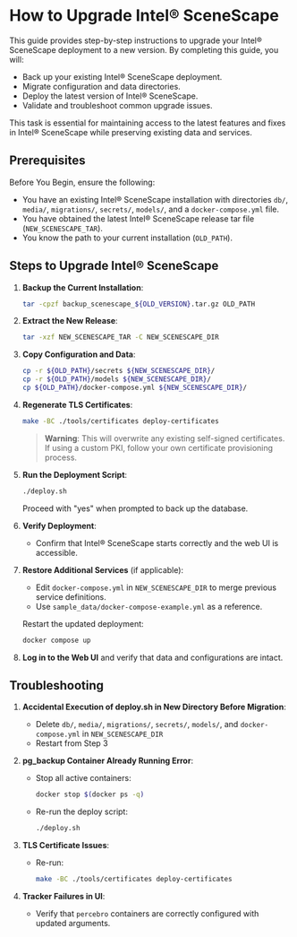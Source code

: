 # How to Upgrade Intel® SceneScape

This guide provides step-by-step instructions to upgrade your Intel® SceneScape deployment to a new version. By completing this guide, you will:

- Back up your existing Intel® SceneScape deployment.
- Migrate configuration and data directories.
- Deploy the latest version of Intel® SceneScape.
- Validate and troubleshoot common upgrade issues.

This task is essential for maintaining access to the latest features and fixes in Intel® SceneScape while preserving existing data and services.

## Prerequisites

Before You Begin, ensure the following:

- You have an existing Intel® SceneScape installation with directories `db/`, `media/`, `migrations/`, `secrets/`, `models/`, and a `docker-compose.yml` file.
- You have obtained the latest Intel® SceneScape release tar file (`NEW_SCENESCAPE_TAR`).
- You know the path to your current installation (`OLD_PATH`).

## Steps to Upgrade Intel® SceneScape

1. **Backup the Current Installation**:

   ```bash
   tar -cpzf backup_scenescape_${OLD_VERSION}.tar.gz OLD_PATH
   ```

2. **Extract the New Release**:

   ```bash
   tar -xzf NEW_SCENESCAPE_TAR -C NEW_SCENESCAPE_DIR
   ```

3. **Copy Configuration and Data**:

   ```bash
   cp -r ${OLD_PATH}/secrets ${NEW_SCENESCAPE_DIR}/
   cp -r ${OLD_PATH}/models ${NEW_SCENESCAPE_DIR}/
   cp ${OLD_PATH}/docker-compose.yml ${NEW_SCENESCAPE_DIR}/
   ```

4. **Regenerate TLS Certificates**:

   ```bash
   make -BC ./tools/certificates deploy-certificates
   ```

   > **Warning**: This will overwrite any existing self-signed certificates. If using a custom PKI, follow your own certificate provisioning process.

5. **Run the Deployment Script**:

   ```bash
   ./deploy.sh
   ```

   Proceed with "yes" when prompted to back up the database.

6. **Verify Deployment**:
   - Confirm that Intel® SceneScape starts correctly and the web UI is accessible.

7. **Restore Additional Services** (if applicable):
   - Edit `docker-compose.yml` in `NEW_SCENESCAPE_DIR` to merge previous service definitions.
   - Use `sample_data/docker-compose-example.yml` as a reference.

   Restart the updated deployment:

   ```bash
   docker compose up
   ```

8. **Log in to the Web UI** and verify that data and configurations are intact.

## Troubleshooting

1. **Accidental Execution of deploy.sh in New Directory Before Migration**:
   - Delete `db/`, `media/`, `migrations/`, `secrets/`, `models/`, and `docker-compose.yml` in `NEW_SCENESCAPE_DIR`
   - Restart from Step 3

2. **pg_backup Container Already Running Error**:
   - Stop all active containers:
     ```bash
     docker stop $(docker ps -q)
     ```
   - Re-run the deploy script:
     ```bash
     ./deploy.sh
     ```

3. **TLS Certificate Issues**:
   - Re-run:
     ```bash
     make -BC ./tools/certificates deploy-certificates
     ```

4. **Tracker Failures in UI**:
   - Verify that `percebro` containers are correctly configured with updated arguments.
